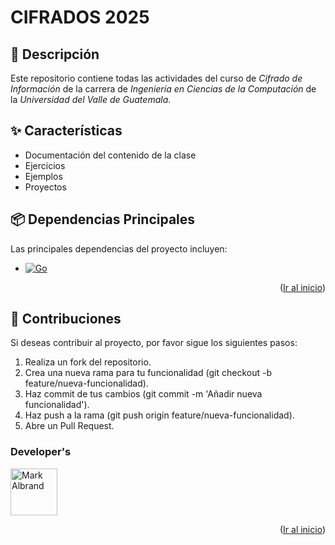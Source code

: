 # CIFRADOS 2025

<a id="readme-top"></a>

<!--
PROJECT DESCRIPTION
-->
## 📜 Descripción

Este repositorio contiene todas las actividades del curso de *Cifrado de Información* de la carrera de *Ingeniería en 
Ciencias de la Computación* de la *Universidad del Valle de Guatemala*.

## ✨ Características

- Documentación del contenido de la clase
- Ejercicios
- Ejemplos
- Proyectos

<!--

## 📂 Estructura del Proyecto

<details>
  <summary>Descripción de Carpetas</summary>

La estructura del proyecto está organizada de la siguiente manera:

- **public/**: Archivos estáticos y recursos accesibles públicamente.
- **src/**
  - **components/**: Componentes reutilizables de la interfaz de usuario.
  - **pages/**: Rutas de la aplicación, organizadas en carpetas según su funcionalidad.
    - **api/**: Endpoints de la API.
    - **404/**: Página de error 404.
    - **home/**: Página de inicio de la aplicación.
    - **login/**: Página de inicio de sesión.
  - **services/**: Servicios auxiliares, incluyendo el manejo de correos y configuraciones.
    - **email/**: Servicios para envío de correos electrónicos.
    - **namesEnums.js, reportTypes.js, world.js**: Archivos de configuración y utilidades.
  - **styles/**: Archivos CSS para los estilos de la aplicación.
  
</details>
<p align="right">(<a href="#readme-top">Ir al inicio</a>)</p>
 -->

## 📦 Dependencias Principales

Las principales dependencias del proyecto incluyen:

* [![Go][Go]][Go-url]

<p align="right">(<a href="#readme-top">Ir al inicio</a>)</p>


## 👥 Contribuciones

Si deseas contribuir al proyecto, por favor sigue los siguientes pasos:
1. Realiza un fork del repositorio.
2.	Crea una nueva rama para tu funcionalidad (git checkout -b feature/nueva-funcionalidad).
3.	Haz commit de tus cambios (git commit -m 'Añadir nueva funcionalidad').
4.	Haz push a la rama (git push origin feature/nueva-funcionalidad).
5.	Abre un Pull Request.

### Developer's

<a href="https://github.com/markalbrand56">
  <img width='75' src="https://avatars.githubusercontent.com/u/62487869?v=4" alt="Mark Albrand" />
</a>

<p align="right">(<a href="#readme-top">Ir al inicio</a>)</p>

<!-- MARKDOWN LINKS & IMAGES -->
[Go]: https://img.shields.io/badge/Go-00ADD8?style=flat&logo=go&logoColor=white
[Go-url]: https://golang.org/
[Redux]: https://img.shields.io/badge/Redux-764ABC?style=flat&logo=redux&logoColor=white
[Redux-url]: https://redux.js.org/
[Next.js]: https://img.shields.io/badge/next.js-000000?style=for-the-badge&logo=nextdotjs&logoColor=white
[Next-url]: https://nextjs.org/
[React.js]: https://img.shields.io/badge/React-20232A?style=for-the-badge&logo=react&logoColor=61DAFB
[React-url]: https://reactjs.org/
[Bootstrap.com]: https://img.shields.io/badge/Bootstrap-563D7C?style=for-the-badge&logo=bootstrap&logoColor=white
[Bootstrap-url]: https://getbootstrap.com
[MongoDB]: https://img.shields.io/badge/MongoDB-47A248?style=flat&logo=mongodb&logoColor=white
[MongoDB-url]: https://www.npmjs.com/package/mongodb
[Node.js]: https://img.shields.io/badge/Node.js-339933?style=flat&logo=node.js&logoColor=white
[Node-url]: https://nodejs.org/en/
[Reveal-js]: https://img.shields.io/badge/Reveal.js-339933?style=flat&logo=reveal.js&logoColor=white
[Reveal-url]: https://revealjs.com/
[Python]: https://img.shields.io/badge/Python-3776AB?style=flat&logo=python&logoColor=white
[Python-url]: https://www.python.org/
[Instagram]: https://img.shields.io/badge/Instagram-E4405F?style=flat&logo=instagram&logoColor=white
[Instagram-url]: https://www.instagram.com/ludwing238/
[Instagram]: https://img.shields.io/badge/Instagram-E4405F?style=flat&logo=instagram&logoColor=white
[Instagram-url]: https://www.instagram.com/ludwing238/
[Website]: https://img.shields.io/website?url=https://lc2tech.com/
[Website-url]: https://lc2tech.com/
[AntDesign]: https://img.shields.io/badge/-Ant%20Design-333333?style=flat&logo=ant-design&logoColor=0170FE
[AntDesign-url]: https://ant.design/
[Chartjs]: https://img.shields.io/badge/chart.js-F5788D.svg?style=for-the-badge&logo=chart.js&logoColor=white
[Chartjs-url]: https://github.com/reactchartjs/react-chartjs-2
[Linkedin-lud]: https://www.linkedin.com/in/ludwing-cano238
[Linkedin]: https://img.shields.io/badge/-LinkedIn-black.svg?style=for-the-badge&logo=linkedin&colorB=555
[Github-lud]: https://github.com/locano
[GitHub]: https://img.shields.io/badge/github-%23121011.svg?style=for-the-badge&logo=github&logoColor=white